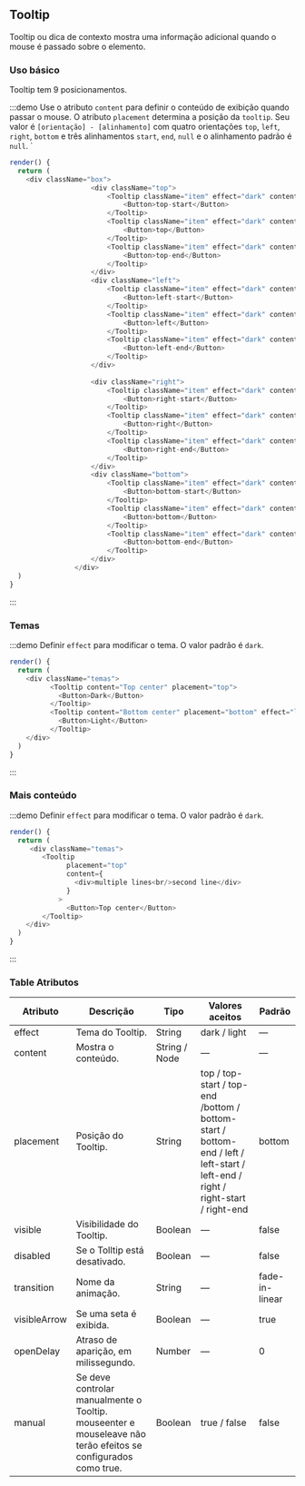 ## Tooltip

Tooltip ou dica de contexto mostra uma informação adicional quando o mouse é passado sobre o elemento. 

### Uso básico

Tooltip tem 9 posicionamentos.

:::demo 
Use o atributo `content` para definir o conteúdo de exibição quando passar o mouse. O atributo `placement` determina a posição da `tooltip`. Seu valor é `[orientação] - [alinhamento]` com quatro orientações `top`, `left`, `right`, `bottom` e três alinhamentos `start`, `end`, `null` e o alinhamento padrão é `null`.
`
```js
render() {
  return (
    <div className="box">
                    <div className="top">
                        <Tooltip className="item" effect="dark" content="Top Left prompts info" placement="top-start">
                            <Button>top-start</Button>
                        </Tooltip>
                        <Tooltip className="item" effect="dark" content="Top Center prompts info" placement="top">
                            <Button>top</Button>
                        </Tooltip>
                        <Tooltip className="item" effect="dark" content="Top Right prompts info" placement="top-end">
                            <Button>top-end</Button>
                        </Tooltip>
                    </div>
                    <div className="left">
                        <Tooltip className="item" effect="dark" content="Left Top prompts info" placement="left-start">
                            <Button>left-start</Button>
                        </Tooltip>
                        <Tooltip className="item" effect="dark" content="Left Center prompts info" placement="left">
                            <Button>left</Button>
                        </Tooltip>
                        <Tooltip className="item" effect="dark" content="Left Bottom prompts info" placement="left-end">
                            <Button>left-end</Button>
                        </Tooltip>
                    </div>
    
                    <div className="right">
                        <Tooltip className="item" effect="dark" content="Right Top prompts info" placement="right-start">
                            <Button>right-start</Button>
                        </Tooltip>
                        <Tooltip className="item" effect="dark" content="Right Center prompts info" placement="right">
                            <Button>right</Button>
                        </Tooltip>
                        <Tooltip className="item" effect="dark" content="Right Bottom prompts info" placement="right-end">
                            <Button>right-end</Button>
                        </Tooltip>
                    </div>
                    <div className="bottom">
                        <Tooltip className="item" effect="dark" content="Bottom Left prompts info" placement="bottom-start">
                            <Button>bottom-start</Button>
                        </Tooltip>
                        <Tooltip className="item" effect="dark" content="Bottom Center prompts info" placement="bottom">
                            <Button>bottom</Button>
                        </Tooltip>
                        <Tooltip className="item" effect="dark" content="Bottom Right prompts info" placement="bottom-end">
                            <Button>bottom-end</Button>
                        </Tooltip>
                    </div>
                </div>
  )
}
```
:::

### Temas
   
   :::demo Definir `effect` para modificar o tema. O valor padrão é `dark`.
   
   ```js
   render() {
     return (
       <div className="temas">
             <Tooltip content="Top center" placement="top">
               <Button>Dark</Button>
             </Tooltip>
             <Tooltip content="Bottom center" placement="bottom" effect="light">
               <Button>Light</Button>
             </Tooltip>
       </div>
     )
   }
   ```
:::

### Mais conteúdo

:::demo Definir `effect` para modificar o tema. O valor padrão é `dark`.

```js
render() {
  return (
     <div className="temas">
        <Tooltip
              placement="top"
              content={
                <div>multiple lines<br/>second line</div>
              }
            >
              <Button>Top center</Button>
        </Tooltip>
    </div>
  )
}
```
:::

### Table Atributos

| Atributo      | Descrição | Tipo      | Valores aceitos       | Padrão  |
|---------- |-------------- |---------- |--------------------------------  |-------- |
| effect     | Tema do Tooltip. | String    | dark / light | — |
| content      | Mostra o conteúdo.  | String / Node | —   | — |
| placement      | Posição do Tooltip. | String | top / top-start / top-end /bottom / bottom-start / bottom-end / left / left-start / left-end / right / right-start / right-end | bottom |
| visible     | Visibilidade do Tooltip. | Boolean   | — | false |
| disabled | Se o Tolltip está desativado. | Boolean   | — | false |
| transition | Nome da animação. | String   | — | fade-in-linear |
| visibleArrow | Se uma seta é exibida. | Boolean | — | true |
| openDelay | Atraso de aparição, em milissegundo. | Number | — | 0 |
| manual | Se deve controlar manualmente o Tooltip. mouseenter e mouseleave não terão efeitos se configurados como true. | Boolean | true / false | false |